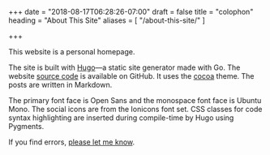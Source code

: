 +++
date = "2018-08-17T06:28:26-07:00"
draft = false
title = "colophon"
heading = "About This Site"
aliases = [
    "/about-this-site/"
]

+++

This website is a personal homepage.

The site is built with <a target="_blank" rel="noopener" href="//gohugo.io">Hugo</a>—a static site generator made with Go. The website [source code](/) is available on GitHub. It uses the <a target="_blank" rel="noopener" href="//github.com/nishanths/cocoa-hugo-theme">cocoa</a> theme. The posts are written in Markdown.

The primary font face is Open Sans and the monospace font face is Ubuntu Mono. The social icons are from the Ionicons font set. CSS classes for code syntax highlighting are inserted during compile-time by Hugo using Pygments.

If you find errors, [please let me know](/).
